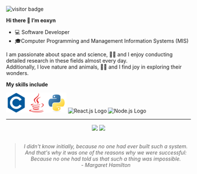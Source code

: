 ![visitor badge](https://visitor-badge.laobi.icu/badge?page_id=eoxyn.visitor-badge)

**Hi there 👋 I’m eoxyn**
 - 💻 Software Developer
 - 🎓Computer Programming and Management Information Systems (MIS)

I am passionate about space and science, 🚀🔬 and I enjoy conducting detailed research in these fields almost every day.<br>
Additionally, I love nature and animals, 🌿🐾 and I find joy in exploring their wonders.

  **My skills include**

<img src="https://raw.githubusercontent.com/devicons/devicon/master/icons/c/c-plain.svg" alt="C Logo" width="55" height="55"><img src="https://raw.githubusercontent.com/devicons/devicon/master/icons/java/java-plain.svg" alt="Java Logo" width="55" height="55"><img src="https://raw.githubusercontent.com/devicons/devicon/master/icons/python/python-original.svg" alt="Python Logo" width="55" height="55"> <img src="https://upload.wikimedia.org/wikipedia/commons/a/a7/React-icon.svg" alt="React.js Logo" width="55" height="55"> <img src="https://cdn.worldvectorlogo.com/logos/nodejs-icon.svg" alt="Node.js Logo" width="55" height="55">

<hr style="border: 0;border-bottom: 1px solid #ccc;">
<center>  <a href="mailto:riseofkaya@gmail.com" target="_blank"><img src="https://img.shields.io/badge/Gmail-Contact-red?style=flat-square&logo=gmail"></a>
  <a href="https://www.linkedin.com/in/mehmet-kaya-3b7909227/" target="_blank"><img src="https://img.shields.io/badge/LinkedIn-Profile-blue?style=flat-square&logo=linkedin"></a></center>

<br>
<blockquote style="font-style: italic; text-align: center;">
  I didn't know initially, because no one had ever built such a system. And that's why it was one of the reasons why we were successful: Because no one had told us that such a thing was impossible. <br>
  - Margaret Hamilton
</blockquote>


